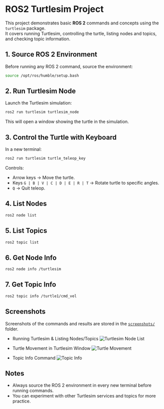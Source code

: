 

# ROS2 Turtlesim Project

This project demonstrates basic **ROS 2** commands and concepts using the `turtlesim` package.  
It covers running Turtlesim, controlling the turtle, listing nodes and topics, and checking topic information.

## 1. Source ROS 2 Environment
Before running any ROS 2 command, source the environment:
```bash
source /opt/ros/humble/setup.bash
````

## 2. Run Turtlesim Node

Launch the Turtlesim simulation:

```bash
ros2 run turtlesim turtlesim_node
```

This will open a window showing the turtle in the simulation.

## 3. Control the Turtle with Keyboard

In a new terminal:

```bash
ros2 run turtlesim turtle_teleop_key
```

Controls:

* Arrow keys → Move the turtle.
* Keys `G | B | V | C | D | E | R | T` → Rotate turtle to specific angles.
* `Q` → Quit teleop.

## 4. List Nodes

```bash
ros2 node list
```

## 5. List Topics

```bash
ros2 topic list
```

## 6. Get Node Info

```bash
ros2 node info /turtlesim
```

## 7. Get Topic Info

```bash
ros2 topic info /turtle1/cmd_vel
```

## Screenshots

Screenshots of the commands and results are stored in the [`screenshots/`](screenshots) folder.

* Running Turtlesim & Listing Nodes/Topics
  ![Turtlesim Node List](screenshots/nodes_topics.png)

* Turtle Movement in Turtlesim Window
  ![Turtle Movement](screenshots/turtle_movement.png)

* Topic Info Command
  ![Topic Info](screenshots/topic_info.png)

## Notes

* Always source the ROS 2 environment in every new terminal before running commands.
* You can experiment with other Turtlesim services and topics for more practice.


